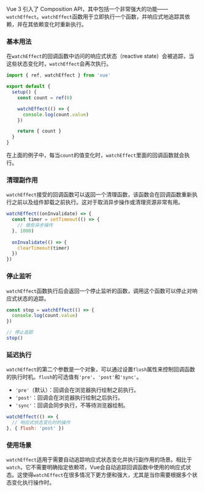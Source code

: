 Vue 3 引入了 Composition API，其中包括一个非常强大的功能——`watchEffect`。`watchEffect`函数用于立即执行一个函数，并响应式地追踪其依赖，并在其依赖变化时重新执行。

### 基本用法

在`watchEffect`的回调函数中访问的响应式状态（reactive state）会被追踪，当这些状态变化时，`watchEffect`会再次执行。

```javascript
import { ref, watchEffect } from 'vue'

export default {
  setup() {
    const count = ref(0)

    watchEffect(() => {
      console.log(count.value)
    })

    return { count }
  }
}
```

在上面的例子中，每当`count`的值变化时，`watchEffect`里面的回调函数就会执行。

### 清理副作用

`watchEffect`接受的回调函数可以返回一个清理函数，该函数会在回调函数重新执行之前以及组件卸载之前执行。这对于取消异步操作或清理资源非常有用。

```javascript
watchEffect((onInvalidate) => {
  const timer = setTimeout(() => {
    // 做些异步操作
  }, 1000)
  
  onInvalidate(() => {
    clearTimeout(timer)
  })
})
```

### 停止监听

`watchEffect`函数执行后会返回一个停止监听的函数，调用这个函数可以停止对响应式状态的追踪。

```javascript
const stop = watchEffect(() => {
  console.log(count.value)
})

// 停止追踪
stop()
```

### 延迟执行

`watchEffect`的第二个参数是一个对象，可以通过设置`flush`属性来控制回调函数的执行时机。`flush`的可选值有`'pre'`、`'post'`和`'sync'`。

- `'pre'`（默认）：回调会在浏览器执行绘制之前执行。
- `'post'`：回调会在浏览器执行绘制之后执行。
- `'sync'`：回调会同步执行，不等待浏览器绘制。

```javascript
watchEffect(() => {
  // 响应式状态变化时的操作
}, { flush: 'post' })
```

### 使用场景

`watchEffect`适用于需要自动追踪响应式状态变化并执行副作用的场景。相比于`watch`，它不需要明确指定依赖项，Vue会自动追踪回调函数中使用的响应式状态。这使得`watchEffect`在很多情况下更方便和强大，尤其是当你需要根据多个状态变化执行操作时。